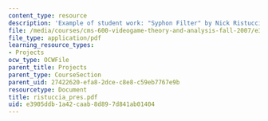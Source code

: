 ```yaml
---
content_type: resource
description: 'Example of student work: "Syphon Filter" by Nick Ristuccia.'
file: /media/courses/cms-600-videogame-theory-and-analysis-fall-2007/e3905ddb1a42caab8d897d841ab01404_ristuccia_pres.pdf
file_type: application/pdf
learning_resource_types:
- Projects
ocw_type: OCWFile
parent_title: Projects
parent_type: CourseSection
parent_uid: 27422620-efa8-2dce-c8e8-c59eb7767e9b
resourcetype: Document
title: ristuccia_pres.pdf
uid: e3905ddb-1a42-caab-8d89-7d841ab01404
---
```

